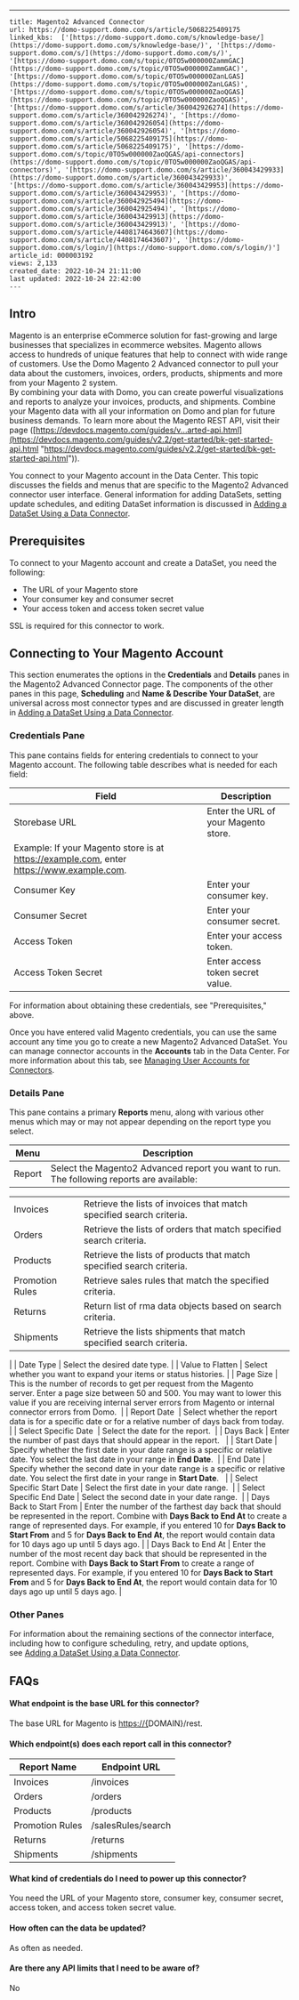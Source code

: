 ---
    title: Magento2 Advanced Connector
    url: https://domo-support.domo.com/s/article/5068225409175
    linked_kbs:  ['[https://domo-support.domo.com/s/knowledge-base/](https://domo-support.domo.com/s/knowledge-base/)', '[https://domo-support.domo.com/s/](https://domo-support.domo.com/s/)', '[https://domo-support.domo.com/s/topic/0TO5w000000ZammGAC](https://domo-support.domo.com/s/topic/0TO5w000000ZammGAC)', '[https://domo-support.domo.com/s/topic/0TO5w000000ZanLGAS](https://domo-support.domo.com/s/topic/0TO5w000000ZanLGAS)', '[https://domo-support.domo.com/s/topic/0TO5w000000ZaoQGAS](https://domo-support.domo.com/s/topic/0TO5w000000ZaoQGAS)', '[https://domo-support.domo.com/s/article/360042926274](https://domo-support.domo.com/s/article/360042926274)', '[https://domo-support.domo.com/s/article/360042926054](https://domo-support.domo.com/s/article/360042926054)', '[https://domo-support.domo.com/s/article/5068225409175](https://domo-support.domo.com/s/article/5068225409175)', '[https://domo-support.domo.com/s/topic/0TO5w000000ZaoQGAS/api-connectors](https://domo-support.domo.com/s/topic/0TO5w000000ZaoQGAS/api-connectors)', '[https://domo-support.domo.com/s/article/360043429933](https://domo-support.domo.com/s/article/360043429933)', '[https://domo-support.domo.com/s/article/360043429953](https://domo-support.domo.com/s/article/360043429953)', '[https://domo-support.domo.com/s/article/360042925494](https://domo-support.domo.com/s/article/360042925494)', '[https://domo-support.domo.com/s/article/360043429913](https://domo-support.domo.com/s/article/360043429913)', '[https://domo-support.domo.com/s/article/4408174643607](https://domo-support.domo.com/s/article/4408174643607)', '[https://domo-support.domo.com/s/login/](https://domo-support.domo.com/s/login/)']
    article_id: 000003192
    views: 2,133
    created_date: 2022-10-24 21:11:00
    last updated: 2022-10-24 22:42:00
    ---



Intro
-----


Magento is an enterprise eCommerce solution for fast-growing and large businesses that specializes in ecommerce websites. Magento allows access to hundreds of unique features that help to connect with wide range of customers. Use the Domo Magento 2 Advanced connector to pull your data about the customers, invoices, orders, products, shipments and more from your Magento 2 system.  
By combining your data with Domo, you can create powerful visualizations and reports to analyze your invoices, products, and shipments. Combine your Magento data with all your information on Domo and plan for future business demands. To learn more about the Magento REST API, visit their page ([https://devdocs.magento.com/guides/v...arted-api.html](https://devdocs.magento.com/guides/v2.2/get-started/bk-get-started-api.html "https://devdocs.magento.com/guides/v2.2/get-started/bk-get-started-api.html")).  


You connect to your Magento account in the Data Center. This topic discusses the fields and menus that are specific to the Magento2 Advanced connector user interface. General information for adding DataSets, setting update schedules, and editing DataSet information is discussed in [Adding a DataSet Using a Data Connector](/s/article/360042926274 "Adding a DataSet Using a Data Connector").


Prerequisites
-------------


To connect to your Magento account and create a DataSet, you need the following:


* The URL of your Magento store
* Your consumer key and consumer secret
* Your access token and access token secret value


SSL is required for this connector to work.


Connecting to Your Magento Account
----------------------------------


This section enumerates the options in the **Credentials** and **Details** panes in the Magento2 Advanced Connector page. The components of the other panes in this page, **Scheduling** and **Name & Describe Your DataSet**, are universal across most connector types and are discussed in greater length in [Adding a DataSet Using a Data Connector](/s/article/360042926274 "Adding a DataSet Using a Data Connector").


### Credentials Pane


This pane contains fields for entering credentials to connect to your Magento account. The following table describes what is needed for each field:  




| Field | Description |
| --- | --- |
| Storebase URL | Enter the URL of your Magento store. 
Example: If your Magento store is at <https://example.com>, enter <https://www.example.com>. |
| Consumer Key | Enter your consumer key. |
| Consumer Secret | Enter your consumer secret. |
| Access Token | Enter your access token. |
| Access Token Secret | Enter access token secret value. |


For information about obtaining these credentials, see "Prerequisites," above.


Once you have entered valid Magento credentials, you can use the same account any time you go to create a new Magento2 Advanced DataSet. You can manage connector accounts in the **Accounts** tab in the Data Center. For more information about this tab, see [Managing User Accounts for Connectors](/s/article/360042926054 "Managing User Accounts for Connectors").


### Details Pane


This pane contains a primary **Reports** menu, along with various other menus which may or may not appear depending on the report type you select.




| Menu | Description |
| --- | --- |
| Report | Select the Magento2 Advanced report you want to run. The following reports are available:

|  |  |
| --- | --- |
| Invoices | Retrieve the lists of invoices that match specified search criteria. |
| Orders | Retrieve the lists of orders that match specified search criteria. |
| Products | Retrieve the lists of products that match specified search criteria. |
| Promotion Rules | Retrieve sales rules that match the specified criteria. |
| Returns | Return list of rma data objects based on search criteria. |
| Shipments | Retrieve the lists shipments that match specified search criteria. |

 |
| Date Type | Select the desired date type. |
| Value to Flatten | Select whether you want to expand your items or status histories. |
| Page Size | This is the number of records to get per request from the Magento server. Enter a page size between 50 and 500. You may want to lower this value if you are receiving internal server errors from Magento or internal connector errors from Domo.  |
| Report Date  | Select whether the report data is for a specific date or for a relative number of days back from today.  |
| Select Specific Date  | Select the date for the report.  |
| Days Back | Enter the number of past days that should appear in the report.   |
| Start Date | Specify whether the first date in your date range is a specific or relative date. You select the last date in your range in **End Date**.  |
| End Date | Specify whether the second date in your date range is a specific or relative date. You select the first date in your range in **Start Date**.   |
| Select Specific Start Date | Select the first date in your date range.  |
| Select Specific End Date | Select the second date in your date range.  |
| Days Back to Start From | Enter the number of the farthest day back that should be represented in the report. Combine with **Days Back to End At** to create a range of represented days.
For example, if you entered 10 for **Days Back to Start From** and 5 for **Days Back to End At**, the report would contain data for 10 days ago up until 5 days ago. |
| Days Back to End At | Enter the number of the most recent day back that should be represented in the report. Combine with **Days Back to Start From** to create a range of represented days.
For example, if you entered 10 for **Days Back to Start From** and 5 for **Days Back to End At**, the report would contain data for 10 days ago up until 5 days ago. |


### Other Panes


For information about the remaining sections of the connector interface, including how to configure scheduling, retry, and update options, see [Adding a DataSet Using a Data Connector](/s/article/360042926274 "Adding a DataSet Using a Data Connector").


FAQs
----


#### What endpoint is the base URL for this connector?


The base URL for Magento is <https://{>DOMAIN}/rest.


#### Which endpoint(s) does each report call in this connector?




| Report Name | Endpoint URL |
| --- | --- |
| Invoices | /invoices |
| Orders | /orders |
| Products | /products |
| Promotion Rules | /salesRules/search |
| Returns | /returns |
| Shipments | /shipments |


#### What kind of credentials do I need to power up this connector?


You need the URL of your Magento store, consumer key, consumer secret, access token, and access token secret value.


#### How often can the data be updated?


As often as needed.


#### Are there any API limits that I need to be aware of?


No

